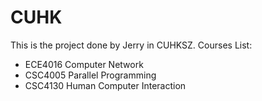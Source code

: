 # CUHK

This is the project done by Jerry in CUHKSZ. 
Courses List:
- ECE4016 Computer Network
- CSC4005 Parallel Programming
- CSC4130 Human Computer Interaction
